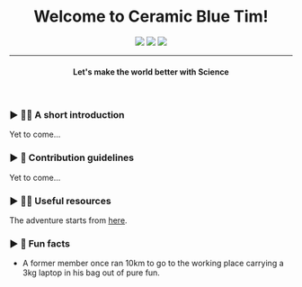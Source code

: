<h1 align="center">Welcome to Ceramic Blue Tim!</h1>
<p align="center">
  <img src="https://img.shields.io/badge/Focus-Neuromorphic engineering-blue" />
  <img src="https://img.shields.io/badge/Location-France-blue" />
  <img src="https://img.shields.io/badge/Languages-French%20%26%20English-blue" />
</p>
<hr/>
<h4 align="center">Let's make the world better with Science</h4>
<br>

### ► 🙋‍♀️ A short introduction
<p align="left"> 
  Yet to come...
</p>

### ► 🌈 Contribution guidelines
<p align="left"> 
  Yet to come...
</p>

### ► 👩‍💻 Useful resources
<p align="left"> 
  The adventure starts from <a href="https://ceramic-blue-tim.github.io/Guidelines/">here</a>.
</p>

### ► 🍿 Fun facts
* A former member once ran 10km to go to the working place carrying a 3kg laptop in his bag out of pure fun.


